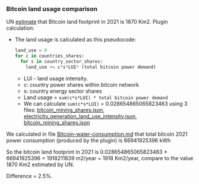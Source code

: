 ### Bitcoin land usage comparison

UN [estimate](https://unu.edu/press-release/un-study-reveals-hidden-environmental-impacts-bitcoin-carbon-not-only-harmful-product)
that Bitcoin land footprint in 2021 is 1870 Km2.
Plugin calculation:

- The land usage is calculated as this pseudocode:
  ```python
  land_use = 0
  for c in countries_shares:
    for s in country_sector_shares:
      land_use += c*s*LUI* (total bitcoin power demand)
  ```
  - LUI - land usage intensity.
  - c: country power shares within bitcoin network
  - s: country energy sector shares
  - Land usage = `sum(c*s*LUI) * total bitcoin power demand`
  - We can calculate `sum(c*s*LUI)` = 0.028654865065823463 using 3
    files:  [bitcoin_mining_shares.json](../config/bitcoin_mining_shares.json),
    [electricity_generation_land_use_intensity.json](../config/electricity_generation_land_use_intensity.json), [bitcoin_mining_shares.json](../config/electricity_mix_by_countries.json)

We calculated in file [Bitcoin-water-consumption.md](Bitcoin-water-consumption.md) that
total bitcoin 2021 power consumption (produced by the plugin) is 66941925396 kWh

So the bitcoin land footprint in 2021 is 0.028654865065823463 * 66941925396 = 1918211839 m2/year
= 1918 Km2/year, compare to the value 1870 Km2 estimated by UN.

Difference = 2.5%.


